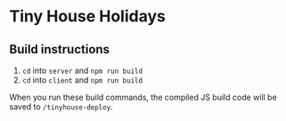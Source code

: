 # Tiny House Holidays

## Build instructions
1. `cd` into `server` and `npm run build`
2. `cd` into `client` and `npm run build`

When you run these build commands, the compiled JS build code will be saved to `/tinyhouse-deploy`.

